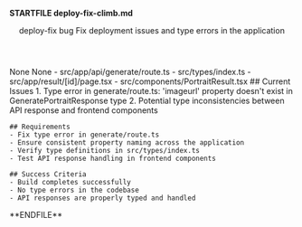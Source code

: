 **STARTFILE deploy-fix-climb.md**
<Climb>
  <header>
    <id>deploy-fix</id>
    <type>bug</type>
    <description>Fix deployment issues and type errors in the application</description>
  </header>
  <newDependencies>None</newDependencies>
  <prerequisitChanges>None</prerequisitChanges>
  <relevantFiles>
    - src/app/api/generate/route.ts
    - src/types/index.ts
    - src/app/result/[id]/page.tsx
    - src/components/PortraitResult.tsx
  </relevantFiles>
  <everythingElse>
    ## Current Issues
    1. Type error in generate/route.ts: 'imageurl' property doesn't exist in GeneratePortraitResponse type
    2. Potential type inconsistencies between API response and frontend components

    ## Requirements
    - Fix type error in generate/route.ts
    - Ensure consistent property naming across the application
    - Verify type definitions in src/types/index.ts
    - Test API response handling in frontend components

    ## Success Criteria
    - Build completes successfully
    - No type errors in the codebase
    - API responses are properly typed and handled
  </everythingElse>
</Climb>
**ENDFILE** 